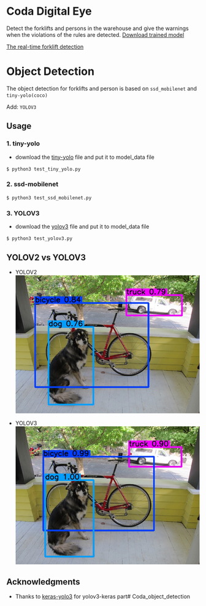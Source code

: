 # Coda Digital Eye
Detect the forklifts and persons in the warehouse and give the warnings when the violations of the rules are detected.
[Download trained model](https://drive.google.com/open?id=1V9bSbqPMimM9cHK8euQqn6nQRzKwzSfi)


[The real-time forklift detection](https://github.com/wangyidong3/Coda_object_detection/blob/master/out/forklift%20detection.gif)

# Object Detection
The object detection for forklifts and person is based on ```ssd_mobilenet``` and ```tiny-yolo(coco)```

Add: ```YOLOV3```


## Usage

### 1. tiny-yolo

* download the [tiny-yolo](https://drive.google.com/file/d/14-5ZojD1HSgMKnv6_E3WUcBPxaVm52X2/view?usp=sharing) file and put it to model_data file

```baash 
$ python3 test_tiny_yolo.py 
```

### 2. ssd-mobilenet

```baash 
$ python3 test_ssd_mobilenet.py 
```

### 3. YOLOV3

* download the [yolov3](https://drive.google.com/open?id=1vdD9TPiTWqvPxtCXdbVSKKksSdu0j_Hn) file and put it to model_data file

```baash 
$ python3 test_yolov3.py 
```

## YOLOV2 vs YOLOV3

* YOLOV2
![YOLOV2](/out/dog2.jpg)


* YOLOV3
![YOLOV2](/out/dog.jpg)

## Acknowledgments

* Thanks to [keras-yolo3](https://github.com/qqwweee/keras-yolo3) for yolov3-keras part# Coda_object_detection

